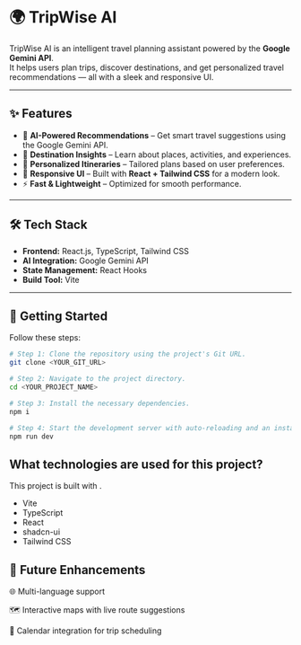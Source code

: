 # 🌍 TripWise AI

TripWise AI is an intelligent travel planning assistant powered by the **Google Gemini API**.  
It helps users plan trips, discover destinations, and get personalized travel recommendations — all with a sleek and responsive UI.

---

## ✨ Features

- 🧠 **AI-Powered Recommendations** – Get smart travel suggestions using the Google Gemini API.
- 📍 **Destination Insights** – Learn about places, activities, and experiences.
- 🎯 **Personalized Itineraries** – Tailored plans based on user preferences.
- 📱 **Responsive UI** – Built with **React + Tailwind CSS** for a modern look.
- ⚡ **Fast & Lightweight** – Optimized for smooth performance.

---

## 🛠️ Tech Stack

- **Frontend:** React.js, TypeScript, Tailwind CSS
- **AI Integration:** Google Gemini API
- **State Management:** React Hooks
- **Build Tool:** Vite 

---

## 🚀 Getting Started

Follow these steps:

```sh
# Step 1: Clone the repository using the project's Git URL.
git clone <YOUR_GIT_URL>

# Step 2: Navigate to the project directory.
cd <YOUR_PROJECT_NAME>

# Step 3: Install the necessary dependencies.
npm i

# Step 4: Start the development server with auto-reloading and an instant preview.
npm run dev
```

## What technologies are used for this project?

This project is built with .

- Vite
- TypeScript
- React
- shadcn-ui
- Tailwind CSS

## 📌 Future Enhancements
🌐 Multi-language support

🗺️ Interactive maps with live route suggestions

📅 Calendar integration for trip scheduling
